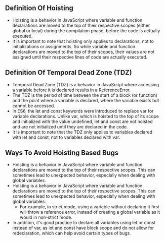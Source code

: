 ## Definition Of Hoisting

- Hoisting is a behavior in JavaScript where variable and function declarations are moved to the top of their respective scopes (either global or local) during the compilation phase, before the code is actually executed.
- It is important to note that hoisting only applies to declarations, not to initializations or assignments. So while variable and function declarations are moved to the top of their scopes, their values are not assigned until their respective lines of code are actually executed.

## Definition Of Temporal Dead Zone (TDZ)

- Temporal Dead Zone (TDZ) is a behavior in JavaScript where accessing a variable before it is declared results in a ReferenceError.
- The TDZ is the period of time between the start of a block (or function) and the point where a variable is declared, where the variable exists but cannot be accessed.
- In ES6, the let and const keywords were introduced to replace var for variable declarations. Unlike var, which is hoisted to the top of its scope and initialized with the value undefined, let and const are not hoisted and are not initialized until they are declared in the code.
- It is important to note that the TDZ only applies to variables declared with let and const, not to variables declared with var.

## Ways To Avoid Hoisting Based Bugs

- Hoisting is a behavior in JavaScript where variable and function declarations are moved to the top of their respective scopes. This can sometimes lead to unexpected behavior, especially when dealing with global variables.
- Hoisting is a behavior in JavaScript where variable and function declarations are moved to the top of their respective scopes. This can sometimes lead to unexpected behavior, especially when dealing with global variables.
  - For example, in strict mode, using a variable without declaring it first will throw a reference error, instead of creating a global variable as it would in non-strict mode.
- In addition, it's good practice to declare all variables using let or const instead of var, as let and const have block scope and do not allow for redeclaration, which can help avoid certain types of bugs.
